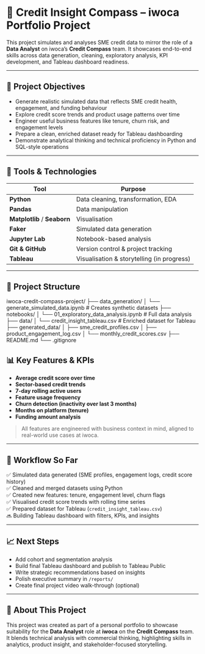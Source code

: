 # 💼 Credit Insight Compass – iwoca Portfolio Project

This project simulates and analyses SME credit data to mirror the role of a **Data Analyst** on iwoca’s **Credit Compass** team. It showcases end-to-end skills across data generation, cleaning, exploratory analysis, KPI development, and Tableau dashboard readiness.

---

## 🎯 Project Objectives

- Generate realistic simulated data that reflects SME credit health, engagement, and funding behaviour
- Explore credit score trends and product usage patterns over time
- Engineer useful business features like tenure, churn risk, and engagement levels
- Prepare a clean, enriched dataset ready for Tableau dashboarding
- Demonstrate analytical thinking and technical proficiency in Python and SQL-style operations

---

## 🧰 Tools & Technologies

| Tool           | Purpose                             |
|----------------|-------------------------------------|
| **Python**     | Data cleaning, transformation, EDA  |
| **Pandas**     | Data manipulation                   |
| **Matplotlib** / **Seaborn** | Visualisation        |
| **Faker**      | Simulated data generation           |
| **Jupyter Lab**| Notebook-based analysis             |
| **Git & GitHub**| Version control & project tracking |
| **Tableau**    | Visualisation & storytelling (in progress) |

---

## 📁 Project Structure

iwoca-credit-compass-project/
├── data_generation/
│ └── generate_simulated_data.ipynb # Creates synthetic datasets
├── notebooks/
│ └── 01_exploratory_data_analysis.ipynb # Full data analysis
├── data/
│ └── credit_insight_tableau.csv # Enriched dataset for Tableau
├── generated_data/
│ ├── sme_credit_profiles.csv
│ ├── product_engagement_log.csv
│ └── monthly_credit_scores.csv
├── README.md
└── .gitignore

## 📊 Key Features & KPIs

- **Average credit score over time**
- **Sector-based credit trends**
- **7-day rolling active users**
- **Feature usage frequency**
- **Churn detection (inactivity over last 3 months)**
- **Months on platform (tenure)**
- **Funding amount analysis**

> All features are engineered with business context in mind, aligned to real-world use cases at iwoca.

---

## 🔁 Workflow So Far

✅ Simulated data generated (SME profiles, engagement logs, credit score history)  
✅ Cleaned and merged datasets using Python  
✅ Created new features: tenure, engagement level, churn flags  
✅ Visualised credit score trends with rolling time series  
✅ Prepared dataset for Tableau (`credit_insight_tableau.csv`)  
🔜 Building Tableau dashboard with filters, KPIs, and insights

---

## 📈 Next Steps

- Add cohort and segmentation analysis
- Build final Tableau dashboard and publish to Tableau Public
- Write strategic recommendations based on insights
- Polish executive summary in `/reports/`
- Create final project video walk-through (optional)

---

## 👋 About This Project

This project was created as part of a personal portfolio to showcase suitability for the **Data Analyst** role at **iwoca** on the **Credit Compass** team. It blends technical analysis with commercial thinking, highlighting skills in analytics, product insight, and stakeholder-focused storytelling.

